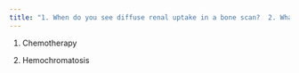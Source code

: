 ```yaml
---
title: "1. When do you see diffuse renal uptake in a bone scan?  2. What if renal cortex is a lot hotter than adjacent L-spine?"
---
```

1. Chemotherapy

2. Hemochromatosis

